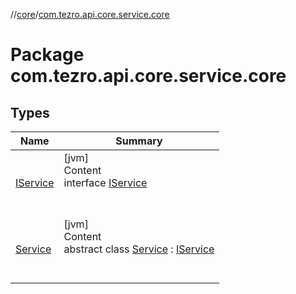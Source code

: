 //[core](../../index.md)/[com.tezro.api.core.service.core](index.md)



# Package com.tezro.api.core.service.core  


## Types  
  
|  Name |  Summary | 
|---|---|
| <a name="com.tezro.api.core.service.core/IService///PointingToDeclaration/"></a>[IService](-i-service/index.md)| <a name="com.tezro.api.core.service.core/IService///PointingToDeclaration/"></a>[jvm]  <br>Content  <br>interface [IService](-i-service/index.md)  <br><br><br>|
| <a name="com.tezro.api.core.service.core/Service///PointingToDeclaration/"></a>[Service](-service/index.md)| <a name="com.tezro.api.core.service.core/Service///PointingToDeclaration/"></a>[jvm]  <br>Content  <br>abstract class [Service](-service/index.md) : [IService](-i-service/index.md)  <br><br><br>|

